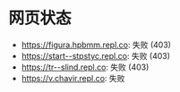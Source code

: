 # 网页状态
- https://figura.hpbmm.repl.co: 失败 (403)
- https://start--stpstyc.repl.co: 失败 (403)
- https://tr--slind.repl.co: 失败 (403)
- https://v.chavir.repl.co: 失败
